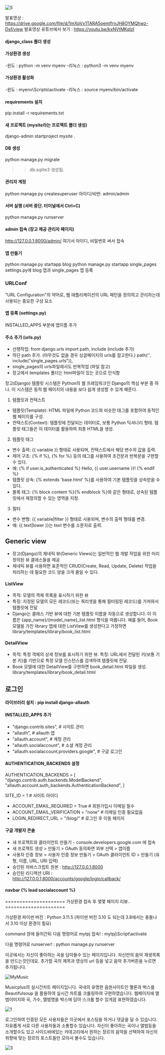 ![5](https://github.com/CrayonHanChan/webproject_musicplus/assets/145984937/8a3e30ad-2b9c-447c-bf08-aabc32a72009)

발표영상 : https://drive.google.com/file/d/1mXpVx1TARA5oemlfrnJH8OYMQhwz-Dsf/view 
발표영상 유튜브에서 보기 : https://youtu.be/kxNVtMKqIzI

#### django_class 폴더 생성

#### 가상환경 생성
-윈도 : python -m venv myenv
-리눅스 : python3 -m venv myenv

#### 가상환경 활성화
-윈도 : myenv\Scripts\activate
-리눅스 : source myenv/bin/activate

#### requirements 설치
pip install -r requirements.txt

#### 새 프로젝트 (mysite라는 프로젝트 폴더 생성)
django-admin startproject mysite .

#### DB 생성
python manage.py migrate
>> db.sqlite3 생성됨.

#### 관리자 계정
python manage.py createsuperuser
아이디/비번: admin/admin 

#### 서버 실행 (서버 중단. 터미널에서 Ctrl+C)
python manage.py runserver

#### admin 접속 (장고 제공 관리자 페이지)
http://127.0.0.1:8000/admin/
여기서 아이디, 비밀번호 써서 접속

#### 앱 만들기
python manage.py startapp blog
python manage.py startapp single_pages
settings.py에 blog 앱과 single_pages 앱 등록

### URLConf
 "URL Configuration"의 약어로, 웹 애플리케이션의 URL 패턴을 정의하고 관리하는데 사용되는 중요한 구성 요소

#### 앱 등록 (settings.py)
INSTALLED_APPS 부분에 앱이름 추가 

#### 주소 추가 (urls.py)
- 선행작업: from django.urls import path, include  (include 추가)
- 하단 path 추가. (아무것도 없을 경우 싱글페이지의 urls를 참고한다.)
path('', include("single_pages.urls")),
- single_pages의 urls파일에서도 반복작업 (파일 참고)
- 장고에서 templates 폴더는 html파일이 있는 곳으로 인식함

장고(Django) 템플릿 시스템은 Python의 웹 프레임워크인 Django의 핵심 부분 중 하나. 이 시스템은 동적 웹 페이지의 내용을 보다 쉽게 생성할 수 있게 해준다. 

1. 템플릿과 컨텍스트
- 템플릿(Template): HTML 파일에 Python 코드와 비슷한 태그를 포함하여 동적인 웹 페이지를 구성.
- 컨텍스트(Context): 템플릿에 전달되는 데이터로, 보통 Python 딕셔너리 형태. 템플릿 태그들은 이 데이터를 활용하여 최종 HTML을 생성.
2. 템플릿 태그
- 변수 출력: {{ variable }} 형태로 사용되며, 컨텍스트에서 해당 변수의 값을 출력.
- 제어 구조: {% if %}, {% for %} 등의 태그를 사용하여 조건문과 반복문을 구현할 수 있다.
- 예: {% if user.is_authenticated %} Hello, {{ user.username }}! {% endif %}
- 템플릿 상속: {% extends 'base.html' %}를 사용하여 기본 템플릿을 상속받을 수 있다.
- 블록 태그: {% block content %}{% endblock %}와 같은 형태로, 상속된 템플릿에서 재정의할 수 있는 영역을 지정.
3. 필터
- 변수 변형: {{ variable|filter }} 형태로 사용되며, 변수의 출력 형태를 변경.
- 예: {{ text|lower }}는 text 변수를 소문자로 출력.

## Generic view
- 장고(Django)의 제네릭 뷰(Generic Views)는 일반적인 웹 개발 작업을 위한 미리 정의된 뷰 클래스들을 제공
- 제네릭 뷰를 사용하면 표준적인 CRUD(Create, Read, Update, Delete) 작업을 처리하는 데 필요한 코드 양을 크게 줄일 수 있다.

#### ListView
- 목적: 모델의 객체 목록을 표시하기 위한 뷰
- 특징: 지정된 모델의 모든 레코드(또는 쿼리셋을 통해 필터링된 레코드)를 가져와서 템플릿에 전달
- Django는 클래스 기반 뷰에 대한 기본 템플릿 이름을 자동으로 생성합니다. 이 이름은 {app_name}/{model_name}_list.html 형식을 따릅니다. 예를 들어, Book 모델을 가진 library 앱에 대한 ListView를 생성한다고 가정하면 library/templates/library/book_list.html

#### DetailView 
- 목적: 특정 객체의 상세 정보를 표시하기 위한 뷰. 특징: URL에서 전달된 키(보통 기본 키)를 기반으로 특정 모델 인스턴스를 검색하여 템플릿에 전달. 
- Book 모델에 대한 DetailView를 구현하면 book_detail.html 파일을 생성.
library/templates/library/book_detail.html

## 로그인

#### 라이브러리 설치 : pip install django-allauth
#### INSTALLED_APPS 추가
- "django.contrib.sites", # 사이트 관리
- "allauth", # allauth 앱
- "allauth.account", # 계정 관리
- "allauth.socialaccount", # 소셜 계정 관리
- "allauth.socialaccount.providers.google", # 구글 로그인

#### AUTHENTICATION_BACKENDS 설정
AUTHENTICATION_BACKENDS = [ 
"django.contrib.auth.backends.ModelBackend", 
"allauth.account.auth_backends.AuthenticationBackend", ]

SITE_ID = 1 # 사이트 아이디

- ACCOUNT_EMAIL_REQUIRED = True # 회원가입시 이메일 필수 
- ACCOUNT_EMAIL_VERIFICATION = "none" # 이메일 인증 필요없음 
- LOGIN_REDIRECT_URL = "/blog/" # 로그인 후 이동 페이지

#### 구글 개발자 콘솔
- 새 프로젝트와 클라이언트 만들기 - console.developers.google.com 에 접속
- 새 프로젝트 생성 > 만들기 > OAuth 동의화면 외부 선택 > 앱이름
- 사용자 인증 정보 > 사용자 인증 정보 만들기 > OAuth 클라이언트 ID > 만들기 (유형, 이름, URL, URI 입력)
- 승인된 자바스크립트 원본 : http://127.0.0.1:8000
- 승인된 리디렉션 URI : http://127.0.0.1:8000/accounts/google/login/callback/

#### navbar {% load socialaccount %}

===================== 가상환경 접속 후 몇몇 페이지 리뷰.. =====================

가상환경 파이썬 버전 : Python 3.11.5 (파이썬 버전 3.10 도 되는데 3.8에서는 충돌나서 3.10 이상 환경이 필요)

command 창에 들어간뒤
다음 명령어로 mytpj 접속! :
mytpj\Script\activate

다음 명령어로 runserver! :
python manage.py runserver



이곳에서는 자신이 좋아하는 곡을 담아둘수 있는 페이지입니다.
자신만의 음악 재생목록을 만드는것인데요.
추가할 곡의 제목과 영상의 url 등을 넣고 음악 추가버튼을 누르면 추가됩니다.

![MyMusic](https://github.com/CrayonHanChan/webproject_musicplus/assets/145984937/1536f0fe-0fc2-4be6-b9f6-f8af62dc54de)



Musicplus의 실시간차트 페이지입니다.
국내의 유명한 음원사이트인 멜론과 벅스를
Beautifulsoup 을 활용하여 실시간 차트를 크롤링하여 구현하였습니다.
웹페이지에 앨범이미지와 곡, 가수, 앨범명을 박스에 담아 스크롤 할수 있게끔  표현하였습니다.

![1](https://github.com/CrayonHanChan/webproject_musicplus/assets/145984937/8f37cbd7-7e86-451e-ba26-ad01ea77a81c)



로그인하여 인증된 모든 사용자들은 이곳에서 포스팅을 하거나 댓글을 달 수 있습니다.
자유롭게 서로 다른 사용자들과 소통할수 있습니다.
자신이 좋아하는 곡이나 앨범등을 소개할수도 있고
사이드바에있는 카데고리에서 원하는 장르의 음악을 선택하여 자신의 취향에 맞는 장르의 포스트들만 모아서 볼수도 있습니다.

![3](https://github.com/CrayonHanChan/webproject_musicplus/assets/145984937/01fb3af4-ad6a-475e-9427-597a6d064ad8)










